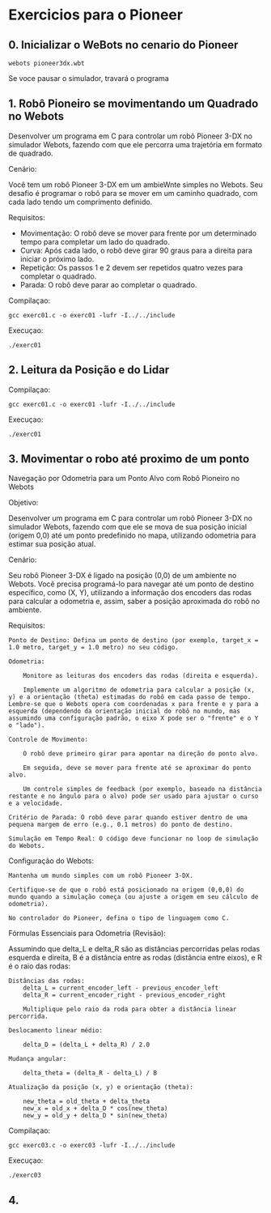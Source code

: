 # Exercicios para o Pioneer




## 0. Inicializar o WeBots no cenario do Pioneer

```
webots pioneer3dx.wbt
```

Se voce pausar o simulador, travará o programa

## 1. Robô Pioneiro se movimentando um Quadrado no Webots

Desenvolver um programa em C para controlar um robô Pioneer 3-DX no simulador Webots, fazendo com que ele percorra uma trajetória em formato de quadrado.

Cenário:

Você tem um robô Pioneer 3-DX em um ambieWnte simples no Webots. Seu desafio é programar o robô para se mover em um caminho quadrado, com cada lado tendo um comprimento definido.

Requisitos:

- Movimentação: O robô deve se mover para frente por um determinado tempo para completar um lado do quadrado.
- Curva: Após cada lado, o robô deve girar 90 graus para a direita para iniciar o próximo lado.
- Repetição: Os passos 1 e 2 devem ser repetidos quatro vezes para completar o quadrado.
- Parada: O robô deve parar ao completar o quadrado.

Compilaçao:

```
gcc exerc01.c -o exerc01 -lufr -I../../include
```

Execuçao:

```
./exerc01
```


## 2. Leitura da Posição e do Lidar



Compilaçao:

```
gcc exerc01.c -o exerc01 -lufr -I../../include
```

Execuçao:

```
./exerc01
```


## 3. Movimentar o robo até proximo de um ponto

Navegação por Odometria para um Ponto Alvo com Robô Pioneiro no Webots

Objetivo: 

Desenvolver um programa em C para controlar um robô Pioneer 3-DX no simulador Webots, fazendo com que ele se mova de sua posição inicial (origem 0,0) até um ponto predefinido no mapa, utilizando odometria para estimar sua posição atual.

Cenário:

Seu robô Pioneer 3-DX é ligado na posição (0,0) de um ambiente no Webots. Você precisa programá-lo para navegar até um ponto de destino específico, como (X, Y), utilizando a informação dos encoders das rodas para calcular a odometria e, assim, saber a posição aproximada do robô no ambiente.

Requisitos:

    Ponto de Destino: Defina um ponto de destino (por exemplo, target_x = 1.0 metro, target_y = 1.0 metro) no seu código.

    Odometria:

        Monitore as leituras dos encoders das rodas (direita e esquerda).

        Implemente um algoritmo de odometria para calcular a posição (x, y) e a orientação (theta) estimadas do robô em cada passo de tempo. Lembre-se que o Webots opera com coordenadas x para frente e y para a esquerda (dependendo da orientação inicial do robô no mundo, mas assumindo uma configuração padrão, o eixo X pode ser o "frente" e o Y o "lado").

    Controle de Movimento:

        O robô deve primeiro girar para apontar na direção do ponto alvo.

        Em seguida, deve se mover para frente até se aproximar do ponto alvo.

        Um controle simples de feedback (por exemplo, baseado na distância restante e no ângulo para o alvo) pode ser usado para ajustar o curso e a velocidade.

    Critério de Parada: O robô deve parar quando estiver dentro de uma pequena margem de erro (e.g., 0.1 metros) do ponto de destino.

    Simulação em Tempo Real: O código deve funcionar no loop de simulação do Webots.

Configuração do Webots:

    Mantenha um mundo simples com um robô Pioneer 3-DX.

    Certifique-se de que o robô está posicionado na origem (0,0,0) do mundo quando a simulação começa (ou ajuste a origem em seu cálculo de odometria).

    No controlador do Pioneer, defina o tipo de linguagem como C.

Fórmulas Essenciais para Odometria (Revisão):

Assumindo que delta_L e delta_R são as distâncias percorridas pelas rodas esquerda e direita, B é a distância entre as rodas (distância entre eixos), e R é o raio das rodas:

    Distâncias das rodas:
        delta_L = current_encoder_left - previous_encoder_left
        delta_R = current_encoder_right - previous_encoder_right

        Multiplique pelo raio da roda para obter a distância linear percorrida.

    Deslocamento linear médio:

        delta_D = (delta_L + delta_R) / 2.0

    Mudança angular:

        delta_theta = (delta_R - delta_L) / B

    Atualização da posição (x, y) e orientação (theta):

        new_theta = old_theta + delta_theta
        new_x = old_x + delta_D * cos(new_theta)
        new_y = old_y + delta_D * sin(new_theta)


Compilaçao:
```
gcc exerc03.c -o exerc03 -lufr -I../../include
```

Execuçao:
```
./exerc03
```


## 4. 